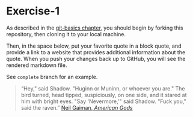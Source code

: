 # Exercise-1

As described in the [git-basics chapter](https://info201.github.io/git-basics.html), you should begin by forking this repository, then cloning it to your local machine.

Then, in the space below, put your favorite quote in a block quote, and provide a link to a website that provides additional information about the quote. When you push your changes back up to GitHub, you will see the rendered markdown file.

See `complete` branch for an example.

>“Hey," said Shadow. "Huginn or Muninn, or whoever you are."
The bird turned, head tipped, suspiciously, on one side, and it stared at him with bright eyes.
"Say 'Nevermore,'" said Shadow.
"Fuck you," said the raven.”
[Neil Gaiman, _American Gods_](https://www.goodreads.com/work/quotes/1970226-american-gods)
